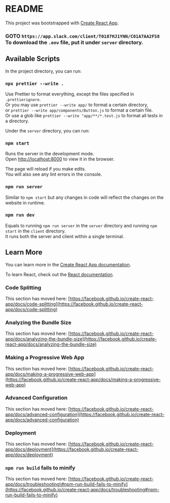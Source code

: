 # README

This project was bootstrapped with [Create React App](https://github.com/facebook/create-react-app).

### GOTO `https://app.slack.com/client/T0187HJ1YNN/C01A7AA2FS8` To download the `.env` file, put it under `server` directory.

## Available Scripts

In the project directory, you can run:

### `npx prettier --write .`

Use Prettier to format everything, except the files specified in `.prettierignore`.  
 Or you may use `prettier --write app/` to format a certain directory,  
 or `prettier --write app/components/Button.js` to format a certain file.  
 Or use a glob like `prettier --write "app/**/*.test.js` to format all tests in a directory.

Under the `server` directory, you can run:

### `npm start`

Runs the server in the development mode.  
 Open [http://localhost:8000](http://localhost:8000) to view it in the browser.

The page will reload if you make edits.  
 You will also see any lint errors in the console.

### `npm run server`

Similar to `npm start` but any changes in code will reflect the changes on the website in runtime.

### `npm run dev`

Equals to running `npm run server` in the `server` directory and running `npm start` in the `client` directory.  
It runs both the server and client within a single terminal.

## Learn More

You can learn more in the [Create React App documentation](https://facebook.github.io/create-react-app/docs/getting-started).

To learn React, check out the [React documentation](https://reactjs.org/).

### Code Splitting

This section has moved here: [https://facebook.github.io/create-react-app/docs/code-splitting](https://facebook.github.io/create-react-app/docs/code-splitting)

### Analyzing the Bundle Size

This section has moved here: [https://facebook.github.io/create-react-app/docs/analyzing-the-bundle-size](https://facebook.github.io/create-react-app/docs/analyzing-the-bundle-size)

### Making a Progressive Web App

This section has moved here: [https://facebook.github.io/create-react-app/docs/making-a-progressive-web-app](https://facebook.github.io/create-react-app/docs/making-a-progressive-web-app)

### Advanced Configuration

This section has moved here: [https://facebook.github.io/create-react-app/docs/advanced-configuration](https://facebook.github.io/create-react-app/docs/advanced-configuration)

### Deployment

This section has moved here: [https://facebook.github.io/create-react-app/docs/deployment](https://facebook.github.io/create-react-app/docs/deployment)

### `npm run build` fails to minify

This section has moved here: [https://facebook.github.io/create-react-app/docs/troubleshooting\#npm-run-build-fails-to-minify](https://facebook.github.io/create-react-app/docs/troubleshooting#npm-run-build-fails-to-minify)

